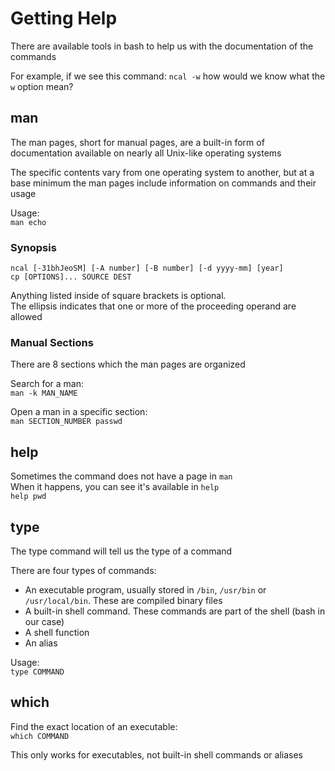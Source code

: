 # Getting Help

There are available tools in bash to help us with the documentation of the commands

For example, if we see this command: `ncal -w` how would we know what the `w` option mean?

## man

The man pages, short for manual pages, are a built-in form of documentation available on nearly all Unix-like operating systems

The specific contents vary from one operating system to another, but at a base minimum the man pages include information on commands and their usage

Usage:  
`man echo`

### Synopsis

`ncal [-31bhJeoSM] [-A number] [-B number] [-d yyyy-mm] [year]`  
`cp [OPTIONS]... SOURCE DEST`

Anything listed inside of square brackets is optional.  
The ellipsis indicates that one or more of the proceeding operand are allowed

### Manual Sections

There are 8 sections which the man pages are organized

Search for a man:  
`man -k MAN_NAME`

Open a man in a specific section:  
`man SECTION_NUMBER passwd`

## help

Sometimes the command does not have a page in `man`  
When it happens, you can see it's available in `help`  
`help pwd`

## type

The type command will tell us the type of a command

There are four types of commands:

-   An executable program, usually stored in `/bin`, `/usr/bin` or `/usr/local/bin`. These are compiled binary files
-   A built-in shell command. These commands are part of the shell (bash in our case)
-   A shell function
-   An alias

Usage:  
`type COMMAND`

## which

Find the exact location of an executable:  
`which COMMAND`

This only works for executables, not built-in shell commands or aliases
